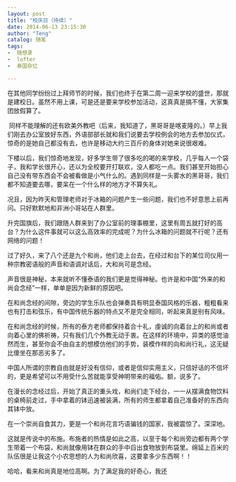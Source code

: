 ```yaml
---
layout: post
title: "校庆日（待续）"
date: 2014-06-13 23:15:30
author: "Teng"
catalog: 随笔
tags:
-  随想录
-  lofter
-  泰国杂忆

---
```

在其他同学纷纷过上拜师节的时候，我们也终于在第二周一迎来学校的盛世，那就是建校日。虽然不用上课，可是还是要来学校参加活动，这真真是搞不懂，大家集团放假算了。

 同样不能理解的还有欧美外教吧（后来，我知道了，黑哥哥是喀麦隆的。）早上我们刚去办公室放好东西，外语部部长就和我们说要去学校例会的地方去参加仪式，惊奇的是她自己都没有去，也许是移动大约三百斤的身体对她来说很艰难。

下楼以后，我们惊奇地发现，好多学生带了很多吃的喝的来学校，几乎每人一个袋子，我和学长很开心，还以为全校要开打联欢，没人都吃一点。我们甚至开始担心自己没有带东西会不会被看做是小气什么的。遇到同样是一头雾水的黑哥哥，我们都不知道要去哪，要呆在一个什么样的地方才不算失礼。

况且，因为昨天和管理老师对于冰箱的问题产生一些问题，我们也不好意思上前再问。只好默默地和非洲小哥站在人群里。

升完国旗后，我们跟随人群来到了办公室前的理事棚里，这里有周五就打好的高台？为什么这件事就可以这么高效率的完成呢？为什么冰箱的问题就不行呢？还有网络的问题！

过了好久，来了八个还是九个和尚，他们走上台去，在经过和台下的某位司仪用一种宗教密语般的声音和语调对话后，大和尚可是念经。

声音很是神秘，本来就听不懂泰语的我们更是觉得神秘。也许是和中国“外来的和尚会念经”一样，单单是因为新鲜的原因吧。

在和尚念经的间隙，旁边的学生乐队也会弹奏具有明显泰国风格的乐器，粗粗看来也有打击和弦乐，有中国传统乐器的特点又不是完全相同，听起来真是别有风味。

在和尚念经的时候，所有的泰方老师都保持着合十礼，虔诚的向着台上的和尚或者向着心里的佛祈祷，只有我们几个外教无动于衷。在这样的环境中，异类的感觉油然而生，甚至你会不由自主的想模仿他们的手势，装模作样的向和尚行礼，这无疑比傻坐在那恶劣多了。

中国人所谓的宗教自由就是好没有信仰，或者是信仰实用主义，只信好话的不信坏的，更是希望可以不用受什么苦就能享受神明带来的福佑。额，说多了。

在漫长的念经过后，开始了真正的重头戏，和尚们走下经台，一一从摆满食物饮料的桌椅前走过，手中拿着的钵迅速被装满，所有的师生都拿着自己准备好的东西向其钵中放。

在一个崇尚自食其力，更是一个和尚花言巧语骗钱的国家，我被震惊了。深深地。

这就是传说中的布施。布施者的热情是如此之高，以至于每个和尚旁边都有两个学生带着一个布袋，和尚就像用钵在群众的手中舀出食物放到布袋里。绵延上百米的队伍很是让我这个小农思想的人为和尚欣喜，这要拿多少东西啊！！

哈哈，看来和尚真是地位高啊。为了满足我的好奇心，我还
